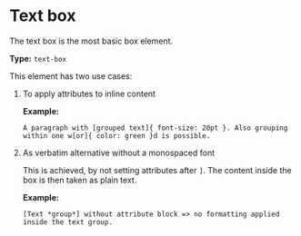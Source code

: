 # Text box

The text box is the most basic box element.

**Type:** `text-box`

This element has two use cases:

1. To apply attributes to inline content

    **Example:**

    ```
    A paragraph with [grouped text]{ font-size: 20pt }. Also grouping within one w[or]{ color: green }d is possible.
    ```

2. As verbatim alternative without a monospaced font

    This is achieved, by not setting attributes after `]`.
    The content inside the box is then taken as plain text.

    **Example:**

    ```
    [Text *group*] without attribute block => no formatting applied inside the text group.
    ```
